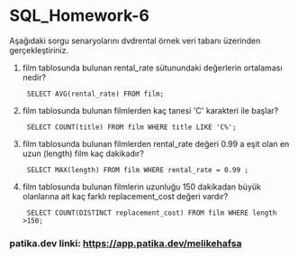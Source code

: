# SQL_Homework-6

Aşağıdaki sorgu senaryolarını dvdrental örnek veri tabanı üzerinden gerçekleştiriniz.

1. film tablosunda bulunan rental_rate sütunundaki değerlerin ortalaması nedir?

        SELECT AVG(rental_rate) FROM film;

2. film tablosunda bulunan filmlerden kaç tanesi 'C' karakteri ile başlar?

        SELECT COUNT(title) FROM film WHERE title LIKE 'C%';

3. film tablosunda bulunan filmlerden rental_rate değeri 0.99 a eşit olan en uzun (length) film kaç dakikadır?

        SELECT MAX(length) FROM film WHERE rental_rate = 0.99 ;

4. film tablosunda bulunan filmlerin uzunluğu 150 dakikadan büyük olanlarına ait kaç farklı replacement_cost değeri vardır?

        SELECT COUNT(DISTINCT replacement_cost) FROM film WHERE length >150;
        
 ### patika.dev linki: https://app.patika.dev/melikehafsa
